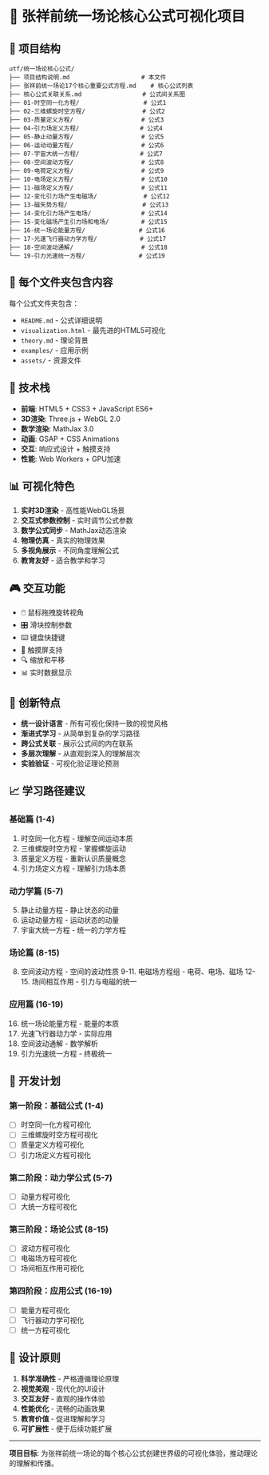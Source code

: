 # 🌌 张祥前统一场论核心公式可视化项目

## 📁 项目结构

```
utf/统一场论核心公式/
├── 项目结构说明.md                    # 本文件
├── 张祥前统一场论17个核心重要公式方程.md    # 核心公式列表
├── 核心公式关联关系.md                 # 公式间关系图
├── 01-时空同一化方程/                  # 公式1
├── 02-三维螺旋时空方程/                # 公式2
├── 03-质量定义方程/                   # 公式3
├── 04-引力场定义方程/                 # 公式4
├── 05-静止动量方程/                   # 公式5
├── 06-运动动量方程/                   # 公式6
├── 07-宇宙大统一方程/                 # 公式7
├── 08-空间波动方程/                   # 公式8
├── 09-电荷定义方程/                   # 公式9
├── 10-电场定义方程/                   # 公式10
├── 11-磁场定义方程/                   # 公式11
├── 12-变化引力场产生电磁场/             # 公式12
├── 13-磁矢势方程/                     # 公式13
├── 14-变化引力场产生电场/              # 公式14
├── 15-变化磁场产生引力场和电场/         # 公式15
├── 16-统一场论能量方程/               # 公式16
├── 17-光速飞行器动力学方程/            # 公式17
├── 18-空间波动通解/                   # 公式18
└── 19-引力光速统一方程/               # 公式19
```

## 🎯 每个文件夹包含内容

每个公式文件夹包含：
- `README.md` - 公式详细说明
- `visualization.html` - 最先进的HTML5可视化
- `theory.md` - 理论背景
- `examples/` - 应用示例
- `assets/` - 资源文件

## 🚀 技术栈

- **前端**: HTML5 + CSS3 + JavaScript ES6+
- **3D渲染**: Three.js + WebGL 2.0
- **数学渲染**: MathJax 3.0
- **动画**: GSAP + CSS Animations
- **交互**: 响应式设计 + 触摸支持
- **性能**: Web Workers + GPU加速

## 📊 可视化特色

1. **实时3D渲染** - 高性能WebGL场景
2. **交互式参数控制** - 实时调节公式参数
3. **数学公式同步** - MathJax动态渲染
4. **物理仿真** - 真实的物理效果
5. **多视角展示** - 不同角度理解公式
6. **教育友好** - 适合教学和学习

## 🎮 交互功能

- 🖱️ 鼠标拖拽旋转视角
- 🎛️ 滑块控制参数
- ⌨️ 键盘快捷键
- 📱 触摸屏支持
- 🔍 缩放和平移
- 📊 实时数据显示

## 🌟 创新特点

- **统一设计语言** - 所有可视化保持一致的视觉风格
- **渐进式学习** - 从简单到复杂的学习路径
- **跨公式关联** - 展示公式间的内在联系
- **多层次理解** - 从直观到深入的理解层次
- **实验验证** - 可视化验证理论预测

## 📈 学习路径建议

### 基础篇 (1-4)
1. 时空同一化方程 - 理解空间运动本质
2. 三维螺旋时空方程 - 掌握螺旋运动
3. 质量定义方程 - 重新认识质量概念
4. 引力场定义方程 - 理解引力场本质

### 动力学篇 (5-7)
5. 静止动量方程 - 静止状态的动量
6. 运动动量方程 - 运动状态的动量
7. 宇宙大统一方程 - 统一的力学方程

### 场论篇 (8-15)
8. 空间波动方程 - 空间的波动性质
9-11. 电磁场方程组 - 电荷、电场、磁场
12-15. 场间相互作用 - 引力与电磁的统一

### 应用篇 (16-19)
16. 统一场论能量方程 - 能量的本质
17. 光速飞行器动力学 - 实际应用
18. 空间波动通解 - 数学解析
19. 引力光速统一方程 - 终极统一

## 🔧 开发计划

### 第一阶段：基础公式 (1-4)
- [ ] 时空同一化方程可视化
- [ ] 三维螺旋时空方程可视化
- [ ] 质量定义方程可视化
- [ ] 引力场定义方程可视化

### 第二阶段：动力学公式 (5-7)
- [ ] 动量方程可视化
- [ ] 大统一方程可视化

### 第三阶段：场论公式 (8-15)
- [ ] 波动方程可视化
- [ ] 电磁场方程可视化
- [ ] 场间相互作用可视化

### 第四阶段：应用公式 (16-19)
- [ ] 能量方程可视化
- [ ] 飞行器动力学可视化
- [ ] 统一方程可视化

## 🎨 设计原则

1. **科学准确性** - 严格遵循理论原理
2. **视觉美观** - 现代化的UI设计
3. **交互友好** - 直观的操作体验
4. **性能优化** - 流畅的动画效果
5. **教育价值** - 促进理解和学习
6. **可扩展性** - 便于后续功能扩展

---

**项目目标**: 为张祥前统一场论的每个核心公式创建世界级的可视化体验，推动理论的理解和传播。